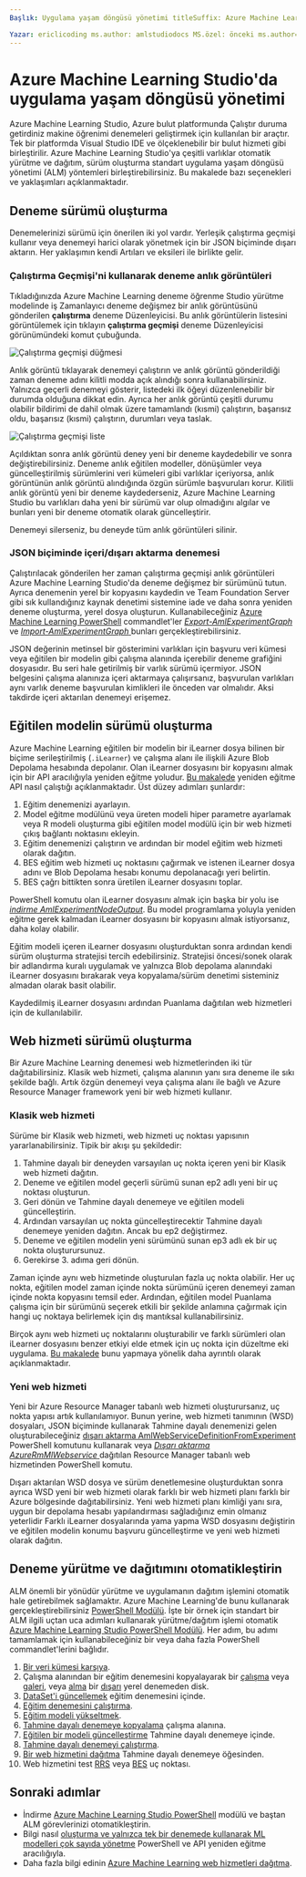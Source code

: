 ```yaml
---
Başlık: Uygulama yaşam döngüsü yönetimi titleSuffix: Azure Machine Learning Studio açıklaması: Azure Machine Learning Studio hizmetlerindeki en iyi uygulama yaşam döngüsü yönetimi uygulama: Makine öğrenimi ms.service: Makine öğrenimi ms.subservice: studio ms.topic: makale

Yazar: ericlicoding ms.author: amlstudiodocs MS.özel: önceki ms.author=haining, yazar önceki = hning86 ms.date: 10/27/2016
---
```

# <a name="application-lifecycle-management-in-azure-machine-learning-studio"></a>Azure Machine Learning Studio'da uygulama yaşam döngüsü yönetimi
Azure Machine Learning Studio, Azure bulut platformunda Çalıştır duruma getirdiniz makine öğrenimi denemeleri geliştirmek için kullanılan bir araçtır. Tek bir platformda Visual Studio IDE ve ölçeklenebilir bir bulut hizmeti gibi birleştirilir. Azure Machine Learning Studio'ya çeşitli varlıklar otomatik yürütme ve dağıtım, sürüm oluşturma standart uygulama yaşam döngüsü yönetimi (ALM) yöntemleri birleştirebilirsiniz. Bu makalede bazı seçenekleri ve yaklaşımları açıklanmaktadır.

## <a name="versioning-experiment"></a>Deneme sürümü oluşturma
Denemelerinizi sürümü için önerilen iki yol vardır. Yerleşik çalıştırma geçmişi kullanır veya denemeyi harici olarak yönetmek için bir JSON biçiminde dışarı aktarın. Her yaklaşımın kendi Artıları ve eksileri ile birlikte gelir.

### <a name="experiment-snapshots-using-run-history"></a>Çalıştırma Geçmişi'ni kullanarak deneme anlık görüntüleri
Tıkladığınızda Azure Machine Learning deneme öğrenme Studio yürütme modelinde iş Zamanlayıcı deneme değişmez bir anlık görüntüsünü gönderilen **çalıştırma** deneme Düzenleyicisi. Bu anlık görüntülerin listesini görüntülemek için tıklayın **çalıştırma geçmişi** deneme Düzenleyicisi görünümündeki komut çubuğunda.

![Çalıştırma geçmişi düğmesi](./media/version-control/runhistory.png)

Anlık görüntü tıklayarak denemeyi çalıştırın ve anlık görüntü gönderildiği zaman deneme adını kilitli modda açık alındığı sonra kullanabilirsiniz. Yalnızca geçerli denemeyi gösterir, listedeki ilk öğeyi düzenlenebilir bir durumda olduğuna dikkat edin. Ayrıca her anlık görüntü çeşitli durumu olabilir bildirimi de dahil olmak üzere tamamlandı (kısmi) çalıştırın, başarısız oldu, başarısız (kısmi) çalıştırın, durumları veya taslak.

![Çalıştırma geçmişi liste](./media/version-control/runhistorylist.png)

Açıldıktan sonra anlık görüntü deney yeni bir deneme kaydedebilir ve sonra değiştirebilirsiniz. Deneme anlık eğitilen modeller, dönüşümler veya güncelleştirilmiş sürümlerini veri kümeleri gibi varlıklar içeriyorsa, anlık görüntünün anlık görüntü alındığında özgün sürümle başvuruları korur. Kilitli anlık görüntü yeni bir deneme kaydederseniz, Azure Machine Learning Studio bu varlıkları daha yeni bir sürümü var olup olmadığını algılar ve bunları yeni bir deneme otomatik olarak güncelleştirir.

Denemeyi silerseniz, bu deneyde tüm anlık görüntüleri silinir.

### <a name="exportimport-experiment-in-json-format"></a>JSON biçiminde içeri/dışarı aktarma denemesi
Çalıştırılacak gönderilen her zaman çalıştırma geçmişi anlık görüntüleri Azure Machine Learning Studio'da deneme değişmez bir sürümünü tutun. Ayrıca denemenin yerel bir kopyasını kaydedin ve Team Foundation Server gibi sık kullandığınız kaynak denetimi sistemine iade ve daha sonra yeniden deneme oluşturma, yerel dosya oluşturun. Kullanabileceğiniz [Azure Machine Learning PowerShell](https://aka.ms/amlps) commandlet'ler [ *Export-AmlExperimentGraph* ](https://github.com/hning86/azuremlps#export-amlexperimentgraph) ve [  *Import-AmlExperimentGraph* ](https://github.com/hning86/azuremlps#import-amlexperimentgraph) bunları gerçekleştirebilirsiniz.

JSON değerinin metinsel bir gösterimini varlıkları için başvuru veri kümesi veya eğitilen bir modelin gibi çalışma alanında içerebilir deneme grafiğini dosyasıdır. Bu seri hale getirilmiş bir varlık sürümü içermiyor. JSON belgesini çalışma alanınıza içeri aktarmaya çalışırsanız, başvurulan varlıkları aynı varlık deneme başvurulan kimlikleri ile önceden var olmalıdır. Aksi takdirde içeri aktarılan denemeyi erişemez.

## <a name="versioning-trained-model"></a>Eğitilen modelin sürümü oluşturma
Azure Machine Learning eğitilen bir modelin bir iLearner dosya bilinen bir biçime serileştirilmiş (`.iLearner`) ve çalışma alanı ile ilişkili Azure Blob Depolama hesabında depolanır. Olan iLearner dosyasını bir kopyasını almak için bir API aracılığıyla yeniden eğitme yoludur. [Bu makalede](retrain-models-programmatically.md) yeniden eğitme API nasıl çalıştığı açıklanmaktadır. Üst düzey adımları şunlardır:

1. Eğitim denemenizi ayarlayın.
2. Model eğitme modülünü veya üreten modeli hiper parametre ayarlamak veya R modeli oluşturma gibi eğitilen model modülü için bir web hizmeti çıkış bağlantı noktasını ekleyin.
3. Eğitim denemenizi çalıştırın ve ardından bir model eğitim web hizmeti olarak dağıtın.
4. BES eğitim web hizmeti uç noktasını çağırmak ve istenen iLearner dosya adını ve Blob Depolama hesabı konumu depolanacağı yeri belirtin.
5. BES çağrı bittikten sonra üretilen iLearner dosyasını toplar.

PowerShell komutu olan iLearner dosyasını almak için başka bir yolu ise [ *indirme AmlExperimentNodeOutput*](https://github.com/hning86/azuremlps#download-amlexperimentnodeoutput). Bu model programlama yoluyla yeniden eğitme gerek kalmadan iLearner dosyasını bir kopyasını almak istiyorsanız, daha kolay olabilir.

Eğitim modeli içeren iLearner dosyasını oluşturduktan sonra ardından kendi sürüm oluşturma stratejisi tercih edebilirsiniz. Stratejisi öncesi/sonek olarak bir adlandırma kuralı uygulamak ve yalnızca Blob depolama alanındaki iLearner dosyasını bırakarak veya kopyalama/sürüm denetimi sisteminiz almadan olarak basit olabilir.

Kaydedilmiş iLearner dosyasını ardından Puanlama dağıtılan web hizmetleri için de kullanılabilir.

## <a name="versioning-web-service"></a>Web hizmeti sürümü oluşturma
Bir Azure Machine Learning denemesi web hizmetlerinden iki tür dağıtabilirsiniz. Klasik web hizmeti, çalışma alanının yanı sıra deneme ile sıkı şekilde bağlı. Artık özgün denemeyi veya çalışma alanı ile bağlı ve Azure Resource Manager framework yeni bir web hizmeti kullanır.

### <a name="classic-web-service"></a>Klasik web hizmeti
Sürüme bir Klasik web hizmeti, web hizmeti uç noktası yapısının yararlanabilirsiniz. Tipik bir akışı şu şekildedir:

1. Tahmine dayalı bir deneyden varsayılan uç nokta içeren yeni bir Klasik web hizmeti dağıtın.
2. Deneme ve eğitilen model geçerli sürümü sunan ep2 adlı yeni bir uç noktası oluşturun.
3. Geri dönün ve Tahmine dayalı denemeye ve eğitilen modeli güncelleştirin.
4. Ardından varsayılan uç nokta güncelleştirecektir Tahmine dayalı denemeye yeniden dağıtın. Ancak bu ep2 değiştirmez.
5. Deneme ve eğitilen modelin yeni sürümünü sunan ep3 adlı ek bir uç nokta oluşturursunuz.
6. Gerekirse 3. adıma geri dönün.

Zaman içinde aynı web hizmetinde oluşturulan fazla uç nokta olabilir. Her uç nokta, eğitilen model zaman içinde nokta sürümünü içeren denemeyi zaman içinde nokta kopyasını temsil eder. Ardından, eğitilen model Puanlama çalışma için bir sürümünü seçerek etkili bir şekilde anlamına çağırmak için hangi uç noktaya belirlemek için dış mantıksal kullanabilirsiniz.

Birçok aynı web hizmeti uç noktalarını oluşturabilir ve farklı sürümleri olan iLearner dosyasını benzer etkiyi elde etmek için uç nokta için düzeltme eki uygulama. [Bu makalede](create-models-and-endpoints-with-powershell.md) bunu yapmaya yönelik daha ayrıntılı olarak açıklanmaktadır.

### <a name="new-web-service"></a>Yeni web hizmeti
Yeni bir Azure Resource Manager tabanlı web hizmeti oluşturursanız, uç nokta yapısı artık kullanılamıyor. Bunun yerine, web hizmeti tanımının (WSD) dosyaları, JSON biçiminde kullanarak Tahmine dayalı denemenizi gelen oluşturabileceğiniz [dışarı aktarma AmlWebServiceDefinitionFromExperiment](https://github.com/hning86/azuremlps#export-amlwebservicedefinitionfromexperiment) PowerShell komutunu kullanarak veya [ *Dışarı aktarma AzureRmMlWebservice* ](https://docs.microsoft.com/powershell/module/azurerm.machinelearning/export-azurermmlwebservice?view=azurermps-6.6.0) dağıtılan Resource Manager tabanlı web hizmetinden PowerShell komutu.

Dışarı aktarılan WSD dosya ve sürüm denetlemesine oluşturduktan sonra ayrıca WSD yeni bir web hizmeti olarak farklı bir web hizmeti planı farklı bir Azure bölgesinde dağıtabilirsiniz. Yeni web hizmeti planı kimliği yanı sıra, uygun bir depolama hesabı yapılandırması sağladığınız emin olmanız yeterlidir Farklı iLearner dosyalarında yama yapma WSD dosyasını değiştirin ve eğitilen modelin konumu başvuru güncelleştirme ve yeni web hizmeti olarak dağıtın.

## <a name="automate-experiment-execution-and-deployment"></a>Deneme yürütme ve dağıtımını otomatikleştirin
ALM önemli bir yönüdür yürütme ve uygulamanın dağıtım işlemini otomatik hale getirebilmek sağlamaktır. Azure Machine Learning'de bunu kullanarak gerçekleştirebilirsiniz [PowerShell Modülü](https://aka.ms/amlps). İşte bir örnek için standart bir ALM ilgili uçtan uca adımları kullanarak yürütme/dağıtım işlemi otomatik [Azure Machine Learning Studio PowerShell Modülü](https://aka.ms/amlps). Her adım, bu adımı tamamlamak için kullanabileceğiniz bir veya daha fazla PowerShell commandlet'lerini bağlıdır.

1. [Bir veri kümesi karşıya](https://github.com/hning86/azuremlps#upload-amldataset).
2. Çalışma alanından bir eğitim denemesini kopyalayarak bir [çalışma](https://github.com/hning86/azuremlps#copy-amlexperiment) veya [galeri](https://github.com/hning86/azuremlps#copy-amlexperimentfromgallery), veya [alma](https://github.com/hning86/azuremlps#import-amlexperimentgraph) bir [dışarı](https://github.com/hning86/azuremlps#export-amlexperimentgraph) yerel denemeden disk.
3. [DataSet'i güncellemek](https://github.com/hning86/azuremlps#update-amlexperimentuserasset) eğitim denemesini içinde.
4. [Eğitim denemesini çalıştırma](https://github.com/hning86/azuremlps#start-amlexperiment).
5. [Eğitim modeli yükseltmek](https://github.com/hning86/azuremlps#promote-amltrainedmodel).
6. [Tahmine dayalı denemeye kopyalama](https://github.com/hning86/azuremlps#copy-amlexperiment) çalışma alanına.
7. [Eğitilen bir modeli güncelleştirme](https://github.com/hning86/azuremlps#update-amlexperimentuserasset) Tahmine dayalı denemeye içinde.
8. [Tahmine dayalı denemeyi çalıştırma](https://github.com/hning86/azuremlps#start-amlexperiment).
9. [Bir web hizmetini dağıtma](https://github.com/hning86/azuremlps#new-amlwebservice) Tahmine dayalı denemeye öğesinden.
10. Web hizmetini test [RRS](https://github.com/hning86/azuremlps#invoke-amlwebservicerrsendpoint) veya [BES](https://github.com/hning86/azuremlps#invoke-amlwebservicebesendpoint) uç noktası.

## <a name="next-steps"></a>Sonraki adımlar
* İndirme [Azure Machine Learning Studio PowerShell](https://aka.ms/amlps) modülü ve baştan ALM görevlerinizi otomatikleştirin.
* Bilgi nasıl [oluşturma ve yalnızca tek bir denemede kullanarak ML modelleri çok sayıda yönetme](create-models-and-endpoints-with-powershell.md) PowerShell ve API yeniden eğitme aracılığıyla.
* Daha fazla bilgi edinin [Azure Machine Learning web hizmetleri dağıtma](publish-a-machine-learning-web-service.md).
